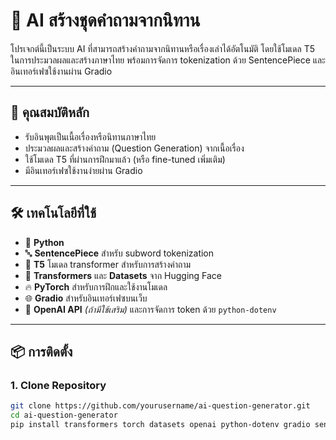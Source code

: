 # 🧠 AI สร้างชุดคำถามจากนิทาน

โปรเจกต์นี้เป็นระบบ AI ที่สามารถสร้างคำถามจากนิทานหรือเรื่องเล่าได้อัตโนมัติ โดยใช้โมเดล T5 ในการประมวลผลและสร้างภาษาไทย พร้อมการจัดการ tokenization ด้วย SentencePiece และอินเทอร์เฟซใช้งานผ่าน Gradio

---

## 🚀 คุณสมบัติหลัก

- รับอินพุตเป็นเนื้อเรื่องหรือนิทานภาษาไทย
- ประมวลผลและสร้างคำถาม (Question Generation) จากเนื้อเรื่อง
- ใช้โมเดล T5 ที่ผ่านการฝึกมาแล้ว (หรือ fine-tuned เพิ่มเติม)
- มีอินเทอร์เฟซใช้งานง่ายผ่าน Gradio

---

## 🛠️ เทคโนโลยีที่ใช้

- 🐍 **Python**
- 🔤 **SentencePiece** สำหรับ subword tokenization
- 🧠 **T5** โมเดล transformer สำหรับการสร้างคำถาม
- 🤗 **Transformers** และ **Datasets** จาก Hugging Face
- 🔥 **PyTorch** สำหรับการฝึกและใช้งานโมเดล
- 🌐 **Gradio** สำหรับอินเทอร์เฟซบนเว็บ
- 🔐 **OpenAI API** *(ถ้ามีใช้เสริม)* และการจัดการ token ด้วย `python-dotenv`

---

## 📦 การติดตั้ง

### 1. Clone Repository

```bash
git clone https://github.com/yourusername/ai-question-generator.git
cd ai-question-generator
pip install transformers torch datasets openai python-dotenv gradio sentencepiece
